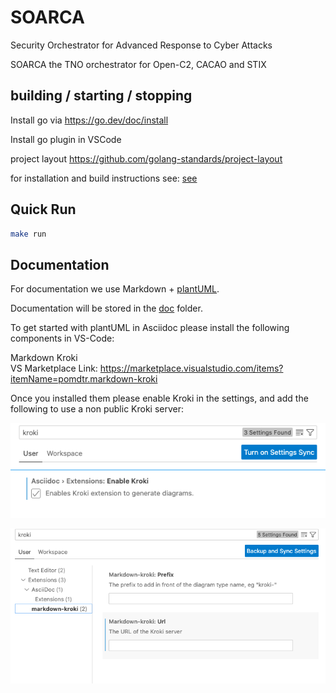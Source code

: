 # SOARCA
Security Orchestrator for Advanced Response to Cyber Attacks


SOARCA the TNO orchestrator for Open-C2, CACAO and STIX

## building / starting / stopping  
Install go via https://go.dev/doc/install 

Install go plugin in VSCode

project layout https://github.com/golang-standards/project-layout

for installation and build instructions see: [see](build/build.md)


## Quick Run
```bash
make run
```


## Documentation
For documentation we use Markdown + [plantUML](https://plantuml.com/). 

Documentation will be stored in the [doc](doc/) folder.

To get started with plantUML in Asciidoc please install the following components in VS-Code:


Markdown Kroki  
VS Marketplace Link: https://marketplace.visualstudio.com/items?itemName=pomdtr.markdown-kroki

Once you installed them please enable Kroki in the settings, and add the following to use a non public Kroki server:



![kroki_img](img/kroki.png)



![kroki_settings_img](img/kroki-settings.png)